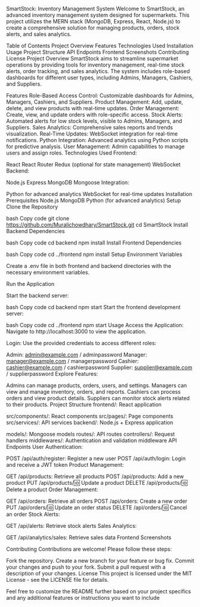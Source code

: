 SmartStock: Inventory Management System
Welcome to SmartStock, an advanced inventory management system designed for supermarkets. This project utilizes the MERN stack (MongoDB, Express, React, Node.js) to create a comprehensive solution for managing products, orders, stock alerts, and sales analytics.

Table of Contents
Project Overview
Features
Technologies Used
Installation
Usage
Project Structure
API Endpoints
Frontend Screenshots
Contributing
License
Project Overview
SmartStock aims to streamline supermarket operations by providing tools for inventory management, real-time stock alerts, order tracking, and sales analytics. The system includes role-based dashboards for different user types, including Admins, Managers, Cashiers, and Suppliers.

Features
Role-Based Access Control: Customizable dashboards for Admins, Managers, Cashiers, and Suppliers.
Product Management: Add, update, delete, and view products with real-time updates.
Order Management: Create, view, and update orders with role-specific access.
Stock Alerts: Automated alerts for low stock levels, visible to Admins, Managers, and Suppliers.
Sales Analytics: Comprehensive sales reports and trends visualization.
Real-Time Updates: WebSocket integration for real-time notifications.
Python Integration: Advanced analytics using Python scripts for predictive analysis.
User Management: Admin capabilities to manage users and assign roles.
Technologies Used
Frontend:

React
React Router
Redux (optional for state management)
WebSocket
Backend:

Node.js
Express
MongoDB
Mongoose
Integration:

Python for advanced analytics
WebSocket for real-time updates
Installation
Prerequisites
Node.js
MongoDB
Python (for advanced analytics)
Setup
Clone the Repository

bash
Copy code
git clone https://github.com/Muralichowdhary/SmartStock.git
cd SmartStock
Install Backend Dependencies

bash
Copy code
cd backend
npm install
Install Frontend Dependencies

bash
Copy code
cd ../frontend
npm install
Setup Environment Variables

Create a .env file in both frontend and backend directories with the necessary environment variables.

Run the Application

Start the backend server:

bash
Copy code
cd backend
npm start
Start the frontend development server:

bash
Copy code
cd ../frontend
npm start
Usage
Access the Application: Navigate to http://localhost:3000 to view the application.

Login: Use the provided credentials to access different roles:

Admin: admin@example.com / adminpassword
Manager: manager@example.com / managerpassword
Cashier: cashier@example.com / cashierpassword
Supplier: supplier@example.com / supplierpassword
Explore Features:

Admins can manage products, orders, users, and settings.
Managers can view and manage inventory, orders, and reports.
Cashiers can process orders and view product details.
Suppliers can monitor stock alerts related to their products.
Project Structure
frontend/: React application

src/components/: React components
src/pages/: Page components
src/services/: API services
backend/: Node.js + Express application

models/: Mongoose models
routes/: API routes
controllers/: Request handlers
middlewares/: Authentication and validation middleware
API Endpoints
User Authentication:

POST /api/auth/register: Register a new user
POST /api/auth/login: Login and receive a JWT token
Product Management:

GET /api/products: Retrieve all products
POST /api/products: Add a new product
PUT /api/products/:id: Update a product
DELETE /api/products/:id: Delete a product
Order Management:

GET /api/orders: Retrieve all orders
POST /api/orders: Create a new order
PUT /api/orders/:id: Update an order status
DELETE /api/orders/:id: Cancel an order
Stock Alerts:

GET /api/alerts: Retrieve stock alerts
Sales Analytics:

GET /api/analytics/sales: Retrieve sales data
Frontend Screenshots

Contributing
Contributions are welcome! Please follow these steps:

Fork the repository.
Create a new branch for your feature or bug fix.
Commit your changes and push to your fork.
Submit a pull request with a description of your changes.
License
This project is licensed under the MIT License - see the LICENSE file for details.

Feel free to customize the README further based on your project specifics and any additional features or instructions you want to include
